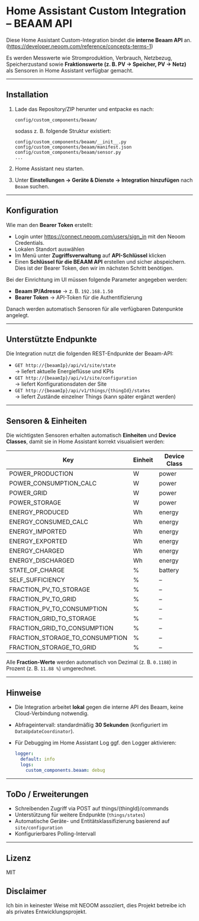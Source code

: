 # Home Assistant Custom Integration – BEAAM API

Diese Home Assistant Custom-Integration bindet die **interne Beaam API** an.  (https://developer.neoom.com/reference/concepts-terms-1)

Es werden Messwerte wie Stromproduktion, Verbrauch, Netzbezug, Speicherzustand sowie **Fraktionswerte (z. B. PV → Speicher, PV → Netz)** als Sensoren in Home Assistant verfügbar gemacht.

---

## Installation

1. Lade das Repository/ZIP herunter und entpacke es nach:

   ```
   config/custom_components/beaam/
   ```

   sodass z. B. folgende Struktur existiert:

   ```
   config/custom_components/beaam/__init__.py
   config/custom_components/beaam/manifest.json
   config/custom_components/beaam/sensor.py
   ...
   ```

2. Home Assistant neu starten.

3. Unter **Einstellungen → Geräte & Dienste → Integration hinzufügen** nach `Beaam` suchen.

---

## Konfiguration

Wie man den **Bearer Token** erstellt:
- Login unter https://connect.neoom.com/users/sign_in mit den Neoom Credentials.
- Lokalen Standort auswählen
- Im Menü unter **Zugriffsverwaltung** auf **API-Schlüssel** klicken
- Einen **Schlüssel für die BEAAM API** erstellen und sicher abspeichern. Dies ist der Bearer Token, den wir im nächsten Schritt benötigen.

Bei der Einrichtung im UI müssen folgende Parameter angegeben werden:

- **Beaam IP/Adresse** → z. B. `192.168.1.50`
- **Bearer Token** → API-Token für die Authentifizierung

Danach werden automatisch Sensoren für alle verfügbaren Datenpunkte angelegt.

---

## Unterstützte Endpunkte

Die Integration nutzt die folgenden REST-Endpunkte der Beaam-API:

- `GET http://{beaamIp}/api/v1/site/state`  
  → liefert aktuelle Energieflüsse und KPIs
- `GET http://{beaamIp}/api/v1/site/configuration`  
  → liefert Konfigurationsdaten der Site
- `GET http://{beaamIp}/api/v1/things/{thingId}/states`  
  → liefert Zustände einzelner Things (kann später ergänzt werden)

---

## Sensoren & Einheiten

Die wichtigsten Sensoren erhalten automatisch **Einheiten** und **Device Classes**, damit sie in Home Assistant korrekt visualisiert werden:

| Key                             | Einheit | Device Class |
|---------------------------------|---------|--------------|
| POWER_PRODUCTION                | W       | power        |
| POWER_CONSUMPTION_CALC          | W       | power        |
| POWER_GRID                      | W       | power        |
| POWER_STORAGE                   | W       | power        |
| ENERGY_PRODUCED                 | Wh      | energy       |
| ENERGY_CONSUMED_CALC            | Wh      | energy       |
| ENERGY_IMPORTED                 | Wh      | energy       |
| ENERGY_EXPORTED                 | Wh      | energy       |
| ENERGY_CHARGED                  | Wh      | energy       |
| ENERGY_DISCHARGED               | Wh      | energy       |
| STATE_OF_CHARGE                 | %       | battery      |
| SELF_SUFFICIENCY                | %       | –            |
| FRACTION_PV_TO_STORAGE          | %       | –            |
| FRACTION_PV_TO_GRID             | %       | –            |
| FRACTION_PV_TO_CONSUMPTION      | %       | –            |
| FRACTION_GRID_TO_STORAGE        | %       | –            |
| FRACTION_GRID_TO_CONSUMPTION    | %       | –            |
| FRACTION_STORAGE_TO_CONSUMPTION | %       | –            |
| FRACTION_STORAGE_TO_GRID        | %       | –            |

Alle **Fraction-Werte** werden automatisch von Dezimal (z. B. `0.1188`) in Prozent (z. B. `11.88 %`) umgerechnet.

---

## Hinweise

- Die Integration arbeitet **lokal** gegen die interne API des Beaam, keine Cloud-Verbindung notwendig.
- Abfrageintervall: standardmäßig **30 Sekunden** (konfiguriert im `DataUpdateCoordinator`).
- Für Debugging im Home Assistant Log ggf. den Logger aktivieren:

  ```yaml
  logger:
    default: info
    logs:
      custom_components.beaam: debug
  ```

---

## ToDo / Erweiterungen

- Schreibenden Zugriff via POST auf things/{thingId}/commands
- Unterstützung für weitere Endpunkte (`things/states`)
- Automatische Geräte- und Entitätsklassifizierung basierend auf `site/configuration`
- Konfigurierbares Polling-Intervall

---

## Lizenz

MIT

## Disclaimer

Ich bin in keinester Weise mit NEOOM assoziiert, dies Projekt betreibe ich als privates Entwicklungsprojekt.
